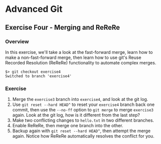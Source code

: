 # Advanced Git
## Exercise Four - Merging and ReReRe

### Overview
In this exercise, we'll take a look at the fast-forward merge, learn how to make a non-fast-forward merge, then learn how to use git's Reuse Recorded Resolution (ReReRe) functionality to automate complex merges.

```
$> git checkout exercise4
Switched to branch 'exercise4'
```

### Exercise
1. Merge the `exercise3` branch into `exercise4`, and look at the git log.
2. Use `git reset --hard HEAD^` to reset your `exercise4` branch back one commit, then use the `--no-ff` option to `git merge` to merge `exercise3` again. Look at the git log, how is it different from the last step?
3. Make two conflicting changes to `hello.txt` in two different branches.
4. Enable ReReRe, then merge one branch into the other.
5. Backup again with `git reset --hard HEAD^`, then attempt the merge again. Notice how ReReRe automatically resolves the conflict for you.
